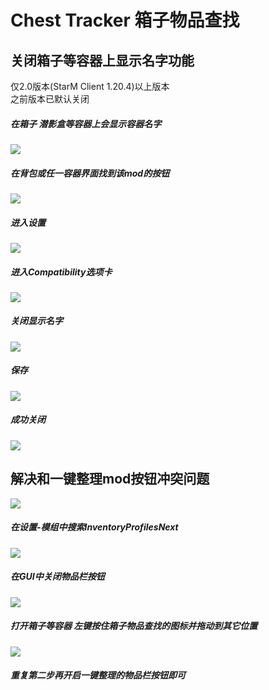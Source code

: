 # Chest Tracker 箱子物品查找

## 关闭箱子等容器上显示名字功能
仅2.0版本(StarM Client 1.20.4)以上版本 
<br>
之前版本已默认关闭

##### 在箱子 潜影盒等容器上会显示容器名字
![](./img/关闭容器上的名字1.png)
##### 在背包或任一容器界面找到该mod的按钮
![](./img/关闭容器上的名字2.png)
##### 进入设置
![](./img/关闭容器上的名字3.png)
##### 进入Compatibility选项卡
![](./img/关闭容器上的名字4.png)
##### 关闭显示名字
![](./img/关闭容器上的名字5.png)
##### 保存
![](./img/关闭容器上的名字6.png)
##### 成功关闭
![](./img/关闭容器上的名字7.png)

## 解决和一键整理mod按钮冲突问题

![](./img/一键整理和箱子追踪器按钮重叠1.png)
##### 在设置-模组中搜索InventoryProfilesNext
![](./img/一键整理和箱子追踪器按钮重叠2.png)
##### 在GUI中关闭物品栏按钮
![](./img/一键整理和箱子追踪器按钮重叠3.png)
##### 打开箱子等容器 左键按住箱子物品查找的图标并拖动到其它位置
![](./img/一键整理和箱子追踪器按钮重叠4.png)
##### 重复第二步再开启一键整理的物品栏按钮即可